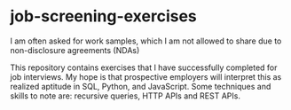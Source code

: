 # job-screening-exercises

I am often asked for work samples, which I am not allowed to share due to non-disclosure agreements (NDAs)

This repository contains exercises that I have successfully completed for job interviews. 
My hope is that prospective employers will interpret this as realized aptitude in SQL, Python, and JavaScript.
Some techniques and skills to note are: recursive queries, HTTP APIs and REST APIs.
